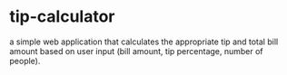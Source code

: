 # tip-calculator
a simple web application that calculates the appropriate tip and total bill amount based on user input (bill amount, tip percentage, number of people).
